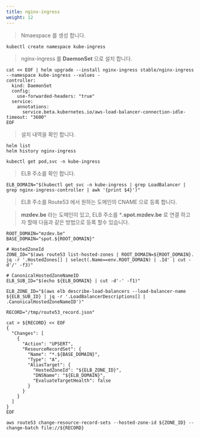 ```yaml
---
title: nginx-ingress
weight: 12
---
```


> Nmaespace 를 생성 합니다.

```
kubectl create namespace kube-ingress
```

> nginx-ingress 를 **DaemonSet** 으로 설치 합니다.

```
cat << EOF | helm upgrade --install nginx-ingress stable/nginx-ingress --namespace kube-ingress --values -
controller:
  kind: DaemonSet
  config:
    use-forwarded-headers: "true"
  service:
    annotations:
      service.beta.kubernetes.io/aws-load-balancer-connection-idle-timeout: "3600"
EOF
```

> 설치 내역을 확인 합니다.

```
helm list
helm history nginx-ingress

kubectl get pod,svc -n kube-ingress
```

> ELB 주소를 확인 합니다.

```
ELB_DOMAIN="$(kubectl get svc -n kube-ingress | grep LoadBalancer | grep nginx-ingress-controller | awk '{print $4}')"
```

> ELB 주소를 Route53 에서 원하는 도메인의 CNAME 으로 등록 합니다.

> **mzdev.be** 라는 도메인이 있고, ELB 주소를 ***.spot.mzdev.be** 로 연결 하고자 할때 다음과 같은 방법으로 등록 할수 있습니다.

```
ROOT_DOMAIN="mzdev.be"
BASE_DOMAIN="spot.${ROOT_DOMAIN}"

# HostedZoneId
ZONE_ID="$(aws route53 list-hosted-zones | ROOT_DOMAIN=${ROOT_DOMAIN}. jq -r '.HostedZones[] | select(.Name==env.ROOT_DOMAIN) | .Id' | cut -d'/' -f3)"

# CanonicalHostedZoneNameID
ELB_SUB_ID="$(echo ${ELB_DOMAIN} | cut -d'-' -f1)"

ELB_ZONE_ID="$(aws elb describe-load-balancers --load-balancer-name ${ELB_SUB_ID} | jq -r '.LoadBalancerDescriptions[] | .CanonicalHostedZoneNameID')"
```

```
RECORD="/tmp/route53_record.json"

cat > ${RECORD} << EOF
{
  "Changes": [
    {
      "Action": "UPSERT",
      "ResourceRecordSet": {
        "Name": "*.${BASE_DOMAIN}",
        "Type": "A",
        "AliasTarget": {
          "HostedZoneId": "${ELB_ZONE_ID}",
          "DNSName": "${ELB_DOMAIN}",
          "EvaluateTargetHealth": false
        }
      }
    }
  ]
}
EOF

aws route53 change-resource-record-sets --hosted-zone-id ${ZONE_ID} --change-batch file://${RECORD}
```
